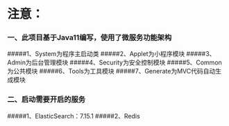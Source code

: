 # 注意：

### 一、此项目基于Java11编写，使用了微服务功能架构
#####1、System为程序主启动类
#####2、Applet为小程序模块
#####3、Admin为后台管理模块
#####4、Security为安全控制模块
#####5、Common为公共模块
#####6、Tools为工具模块
#####7、Generate为MVC代码自动生成模块

### 二、启动需要开启的服务
#####1、ElasticSearch：7.15.1
#####2、Redis

